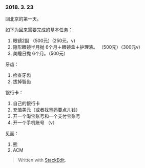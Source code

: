 ### 2018. 3. 23

回北京的第一天。

如下为回来需要完成的基本任务：
1. 眼镜2副 （500元）(250元，v)
2. 隐形眼镜半月抛 6个月＋眼镜盒＋护理液。 （500元）（300元v）
3. 美瞳日抛 6个月。（500元）

牙齿：
1. 检查牙齿
2. 拔掉智齿

银行卡：
1. 自己的银行卡
2. 充值美元（或者找爸妈要点儿钱）
3. 开一个淘宝账号和一个支付宝账号 <v>
4. 开一个手机账号 （v）

 见面：
 1. 熊
 2. ACM
  
> Written with [StackEdit](https://stackedit.io/).
<!--stackedit_data:
eyJoaXN0b3J5IjpbOTg2NzM0NjczXX0=
-->